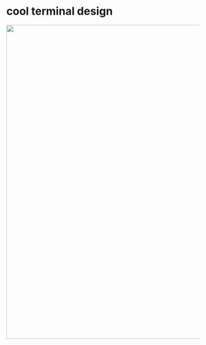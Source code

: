 # cool terminal design

<img width="821" alt="" src="https://user-images.githubusercontent.com/40238917/103847618-1204c480-50e4-11eb-8ba9-9ad79f9d05fe.png">
